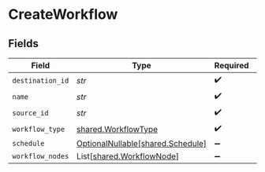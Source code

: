 # CreateWorkflow


## Fields

| Field                                                                | Type                                                                 | Required                                                             | Description                                                          |
| -------------------------------------------------------------------- | -------------------------------------------------------------------- | -------------------------------------------------------------------- | -------------------------------------------------------------------- |
| `destination_id`                                                     | *str*                                                                | :heavy_check_mark:                                                   | N/A                                                                  |
| `name`                                                               | *str*                                                                | :heavy_check_mark:                                                   | N/A                                                                  |
| `source_id`                                                          | *str*                                                                | :heavy_check_mark:                                                   | N/A                                                                  |
| `workflow_type`                                                      | [shared.WorkflowType](../../models/shared/workflowtype.md)           | :heavy_check_mark:                                                   | N/A                                                                  |
| `schedule`                                                           | [OptionalNullable[shared.Schedule]](../../models/shared/schedule.md) | :heavy_minus_sign:                                                   | N/A                                                                  |
| `workflow_nodes`                                                     | List[[shared.WorkflowNode](../../models/shared/workflownode.md)]     | :heavy_minus_sign:                                                   | N/A                                                                  |